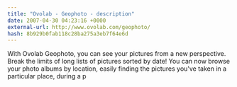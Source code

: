```yaml
---
title: "Ovolab - Geophoto - description"
date: 2007-04-30 04:23:16 +0000
external-url: http://www.ovolab.com/geophoto/
hash: 8b929b0fab118c28ba275a3eb7f64e6d
---
```


With Ovolab Geophoto, you can see your pictures from a new perspective. Break the limits of long lists of pictures sorted by date! You can now browse your photo albums by location, easily finding the pictures you've taken in a particular place, during a p

